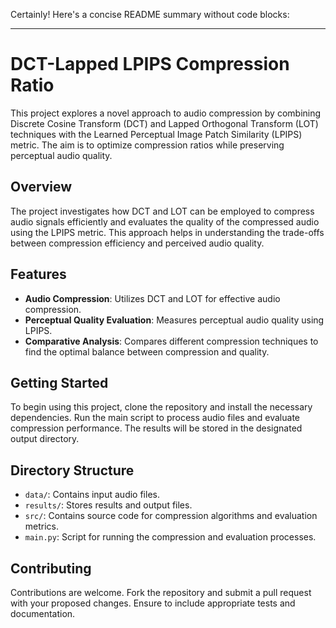 Certainly! Here's a concise README summary without code blocks:

---

# DCT-Lapped LPIPS Compression Ratio

This project explores a novel approach to audio compression by combining Discrete Cosine Transform (DCT) and Lapped Orthogonal Transform (LOT) techniques with the Learned Perceptual Image Patch Similarity (LPIPS) metric. The aim is to optimize compression ratios while preserving perceptual audio quality.

## Overview

The project investigates how DCT and LOT can be employed to compress audio signals efficiently and evaluates the quality of the compressed audio using the LPIPS metric. This approach helps in understanding the trade-offs between compression efficiency and perceived audio quality.

## Features

- **Audio Compression**: Utilizes DCT and LOT for effective audio compression.
- **Perceptual Quality Evaluation**: Measures perceptual audio quality using LPIPS.
- **Comparative Analysis**: Compares different compression techniques to find the optimal balance between compression and quality.

## Getting Started

To begin using this project, clone the repository and install the necessary dependencies. Run the main script to process audio files and evaluate compression performance. The results will be stored in the designated output directory.

## Directory Structure

- `data/`: Contains input audio files.
- `results/`: Stores results and output files.
- `src/`: Contains source code for compression algorithms and evaluation metrics.
- `main.py`: Script for running the compression and evaluation processes.

## Contributing

Contributions are welcome. Fork the repository and submit a pull request with your proposed changes. Ensure to include appropriate tests and documentation.
